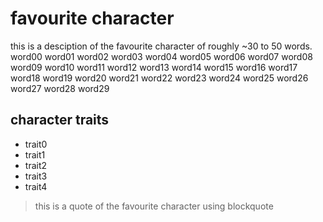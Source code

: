 # favourite character

this is a desciption of the favourite character of roughly ~30 to 50 words.
word00 word01 word02 word03 word04 word05 word06 word07 word08 word09
word10 word11 word12 word13 word14 word15 word16 word17 word18 word19
word20 word21 word22 word23 word24 word25 word26 word27 word28 word29

## character traits

* trait0
* trait1
* trait2
* trait3
* trait4

> this is a quote of the favourite character using blockquote


